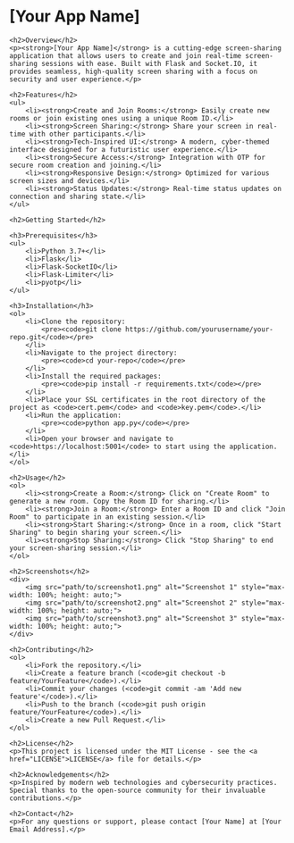 <!DOCTYPE html>
<html lang="en">
<head>
    <meta charset="UTF-8">
    <meta name="viewport" content="width=device-width, initial-scale=1.0">
    <title>[Your App Name] - README</title>
</head>
<body>
    <h1>[Your App Name]</h1>

    <h2>Overview</h2>
    <p><strong>[Your App Name]</strong> is a cutting-edge screen-sharing application that allows users to create and join real-time screen-sharing sessions with ease. Built with Flask and Socket.IO, it provides seamless, high-quality screen sharing with a focus on security and user experience.</p>

    <h2>Features</h2>
    <ul>
        <li><strong>Create and Join Rooms:</strong> Easily create new rooms or join existing ones using a unique Room ID.</li>
        <li><strong>Screen Sharing:</strong> Share your screen in real-time with other participants.</li>
        <li><strong>Tech-Inspired UI:</strong> A modern, cyber-themed interface designed for a futuristic user experience.</li>
        <li><strong>Secure Access:</strong> Integration with OTP for secure room creation and joining.</li>
        <li><strong>Responsive Design:</strong> Optimized for various screen sizes and devices.</li>
        <li><strong>Status Updates:</strong> Real-time status updates on connection and sharing state.</li>
    </ul>

    <h2>Getting Started</h2>

    <h3>Prerequisites</h3>
    <ul>
        <li>Python 3.7+</li>
        <li>Flask</li>
        <li>Flask-SocketIO</li>
        <li>Flask-Limiter</li>
        <li>pyotp</li>
    </ul>

    <h3>Installation</h3>
    <ol>
        <li>Clone the repository:
            <pre><code>git clone https://github.com/yourusername/your-repo.git</code></pre>
        </li>
        <li>Navigate to the project directory:
            <pre><code>cd your-repo</code></pre>
        </li>
        <li>Install the required packages:
            <pre><code>pip install -r requirements.txt</code></pre>
        </li>
        <li>Place your SSL certificates in the root directory of the project as <code>cert.pem</code> and <code>key.pem</code>.</li>
        <li>Run the application:
            <pre><code>python app.py</code></pre>
        </li>
        <li>Open your browser and navigate to <code>https://localhost:5001</code> to start using the application.</li>
    </ol>

    <h2>Usage</h2>
    <ol>
        <li><strong>Create a Room:</strong> Click on "Create Room" to generate a new room. Copy the Room ID for sharing.</li>
        <li><strong>Join a Room:</strong> Enter a Room ID and click "Join Room" to participate in an existing session.</li>
        <li><strong>Start Sharing:</strong> Once in a room, click "Start Sharing" to begin sharing your screen.</li>
        <li><strong>Stop Sharing:</strong> Click "Stop Sharing" to end your screen-sharing session.</li>
    </ol>

    <h2>Screenshots</h2>
    <div>
        <img src="path/to/screenshot1.png" alt="Screenshot 1" style="max-width: 100%; height: auto;">
        <img src="path/to/screenshot2.png" alt="Screenshot 2" style="max-width: 100%; height: auto;">
        <img src="path/to/screenshot3.png" alt="Screenshot 3" style="max-width: 100%; height: auto;">
    </div>

    <h2>Contributing</h2>
    <ol>
        <li>Fork the repository.</li>
        <li>Create a feature branch (<code>git checkout -b feature/YourFeature</code>).</li>
        <li>Commit your changes (<code>git commit -am 'Add new feature'</code>).</li>
        <li>Push to the branch (<code>git push origin feature/YourFeature</code>).</li>
        <li>Create a new Pull Request.</li>
    </ol>

    <h2>License</h2>
    <p>This project is licensed under the MIT License - see the <a href="LICENSE">LICENSE</a> file for details.</p>

    <h2>Acknowledgements</h2>
    <p>Inspired by modern web technologies and cybersecurity practices. Special thanks to the open-source community for their invaluable contributions.</p>

    <h2>Contact</h2>
    <p>For any questions or support, please contact [Your Name] at [Your Email Address].</p>
</body>
</html>
